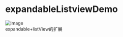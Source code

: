 # expandableListviewDemo
![image](https://github.com/Glorylan/expandableListviewDemo/blob/master/exListview.gif) </br>
  expandable+listView的扩展
